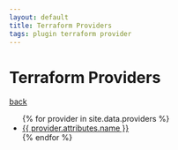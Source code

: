 ```yaml
---
layout: default
title: Terraform Providers
tags: plugin terraform provider
---
```

# Terraform Providers

[back](/)

<ul>
{% for provider in site.data.providers %}
  <li>
    <a href="/{{ provider.attributes.name }}/{{ provider.attributes.name }}.html">
      {{ provider.attributes.name }}
    </a>
  </li>
{% endfor %}
</ul>